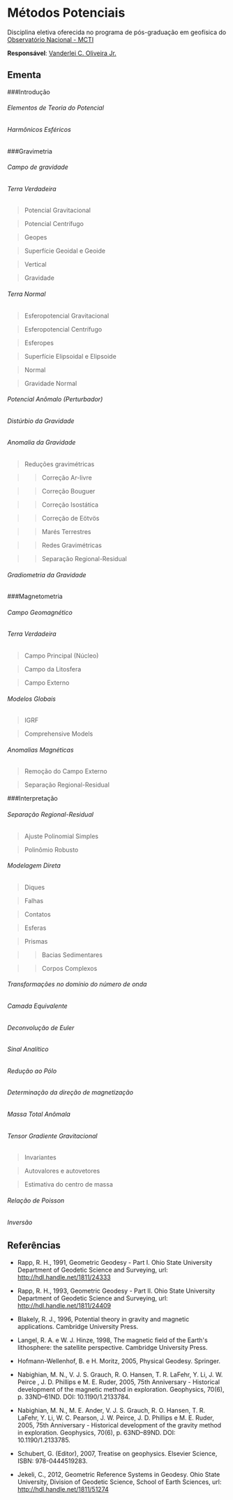# Métodos Potenciais

Disciplina eletiva oferecida no programa de pós-graduação em 
geofísica do [Observatório Nacional - MCTI](http://www.on.br)

**Responsável**: [Vanderlei C. Oliveira Jr.](http://fatiando.org/people/oliveira-jr/)

## Ementa

###Introdução

###### Elementos de Teoria do Potencial

###### Harmônicos Esféricos

###Gravimetria

###### Campo de gravidade

###### Terra Verdadeira

> Potencial Gravitacional

> Potencial Centrífugo

> Geopes

> Superfície Geoidal e Geoide

> Vertical

> Gravidade

###### Terra Normal

> Esferopotencial Gravitacional

> Esferopotencial Centrífugo

> Esferopes

> Superfície Elipsoidal e Elipsoide

> Normal

> Gravidade Normal

###### Potencial Anômalo (Perturbador)

###### Distúrbio da Gravidade

###### Anomalia da Gravidade

> Reduções gravimétricas

>> Correção Ar-livre

>> Correção Bouguer

>> Correção Isostática

>> Correção de Eötvös

>> Marés Terrestres

>> Redes Gravimétricas

>> Separação Regional-Residual

###### Gradiometria da Gravidade

###Magnetometria

###### Campo Geomagnético

###### Terra Verdadeira

> Campo Principal (Núcleo)

> Campo da Litosfera

> Campo Externo

###### Modelos Globais

> IGRF

> Comprehensive Models

###### Anomalias Magnéticas

> Remoção do Campo Externo

> Separação Regional-Residual

###Interpretação

###### Separação Regional-Residual

> Ajuste Polinomial Simples

> Polinômio Robusto

###### Modelagem Direta

> Diques

> Falhas

> Contatos

> Esferas

> Prismas

>> Bacias Sedimentares

>> Corpos Complexos

###### Transformações no domínio do número de onda

###### Camada Equivalente

###### Deconvolução de Euler

###### Sinal Analítico

###### Redução ao Pólo

###### Determinação da direção de magnetização

###### Massa Total Anômala

###### Tensor Gradiente Gravitacional

> Invariantes

> Autovalores e autovetores

> Estimativa do centro de massa

###### Relação de Poisson

###### Inversão

## Referências

* Rapp, R. H., 1991, Geometric Geodesy - Part I. Ohio State University Department of Geodetic Science and Surveying,
    url: http://hdl.handle.net/1811/24333
    
* Rapp, R. H., 1993, Geometric Geodesy - Part II. Ohio State University Department of Geodetic Science and Surveying,
    url: http://hdl.handle.net/1811/24409

* Blakely, R. J., 1996, Potential theory in gravity and magnetic applications. Cambridge University Press.

* Langel, R. A. e W. J. Hinze, 1998, The magnetic field of the Earth's lithosphere: the satellite perspective. Cambridge University Press.

* Hofmann-Wellenhof, B. e H. Moritz, 2005, Physical Geodesy. Springer.

* Nabighian, M. N., V. J. S. Grauch, R. O. Hansen, T. R. LaFehr, Y. Li, J. W. Peirce , J. D. Phillips e M. E. Ruder, 2005, 75th Anniversary - 
    Historical development of the magnetic method in exploration. Geophysics, 70(6), p. 33ND–61ND. DOI: 10.1190/1.2133784.

* Nabighian, M. N., M. E. Ander, V. J. S. Grauch, R. O. Hansen, T. R. LaFehr, Y. Li, W. C. Pearson, J. W. Peirce, J. D. Phillips e M. E. Ruder, 2005, 75th Anniversary - 
    Historical development of the gravity method in exploration. Geophysics, 70(6), p. 63ND–89ND. DOI: 10.1190/1.2133785.
    
* Schubert, G. (Editor), 2007, Treatise on geophysics. Elsevier Science, ISBN: 978-0444519283.

* Jekeli, C., 2012, Geometric Reference Systems in Geodesy. Ohio State University, Division of Geodetic Science,
    School of Earth Sciences, url: http://hdl.handle.net/1811/51274

